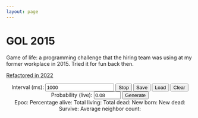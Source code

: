 ```yaml
---
layout: page
---
```


# GOL 2015

Game of life: a programming challenge that the hiring team was using at my former workplace in 2015.
Tried it for fun back then.

[Refactored in 2022](./gol2022.html)

<!-- 2015 Yui Nishizawa -->
<head>
  <script src="https://cdnjs.cloudflare.com/ajax/libs/lodash.js/4.17.21/lodash.min.js"></script>
  <script src="https://code.jquery.com/jquery-1.11.0.min.js"></script>
  <link href="data/gol/style.css" rel="stylesheet">
</head>
<body>
  <header>
    <label>Interval (ms): <input name="update_interval" type="number" value="1000" min="1"></label>
    <button name="start_stop">Stop</button>
    <button name="save">Save</button>
    <button name="load">Load</button>
    <button name="clear">Clear</button>
    <section>
      <label>Probability (live): <input name="random_prob" step="0.01" type="number" value="0.08" max="1" min="0"></label>
      <button name="random_generate">Generate</button>
    </section>
    <section>
      <label>Epoc:<span name="info_epoc"></span></label>
      <label>Percentage alive:<span name="info_percent"></span></label>
      <label>Total living:<span name="info_live"></span></label>
      <label>Total dead:<span name="info_dead"></span></label>
      <label>New born:<span name="info_newborn"></span></label>
      <label>New dead:<span name="info_newdead"></span></label>
      <label>Survive:<span name="info_survive"></span></label>
      <label>Average neighbor count:<span name="info_neighborcount"></span></label>
    </section>
    <div id="main"></div>
  </header>
</body>
<script src="data/gol/script.js"></script>

